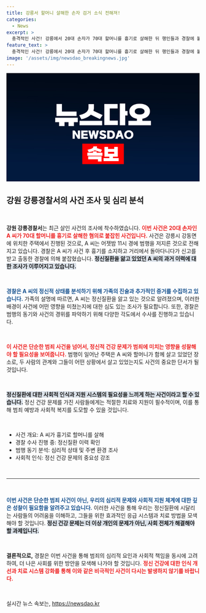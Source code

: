 ```yaml
---
title: 강릉서 할머니 살해한 손자 검거 소식 전해져!
categories:
  - News
excerpt: >
  충격적인 사건! 강릉에서 20대 손자가 70대 할머니를 흉기로 살해한 뒤 행인들과 경찰에 붙잡혔습니다. 범행 배경에는 정신질환이 있다는 가족의 증언이 있습니다. 사건의 전말이 궁금하다면 클릭하세요!
feature_text: >
  충격적인 사건! 강릉에서 20대 손자가 70대 할머니를 흉기로 살해한 뒤 행인들과 경찰에 붙잡혔습니다. 범행 배경에는 정신질환이 있다는 가족의 증언이 있습니다. 사건의 전말이 궁금하다면 클릭하세요!
image: '/assets/img/newsdao_breakingnews.jpg'
---
```


<p><img src="/assets/img/newsdao_breakingnews.jpg" alt="pcversion 속보" /></p>

<h2 data-ke-size="size26">강원 강릉경찰서의 사건 조사 및 심리 분석</h2>

<p data-ke-size="size16">&nbsp;</p>

<p><strong>강원 강릉경찰서</strong>는 최근 살인 사건의 조사에 착수하였습니다. <b><span style="color: #ee2323;">이번 사건은 20대 손자인 A 씨가 70대 할머니를 흉기로 살해한 혐의로 붙잡힌 사건입니다.</span></b> 사건은 강릉시 강동면에 위치한 주택에서 진행된 것으로, A 씨는 어젯밤 11시 경에 범행을 저지른 것으로 전해지고 있습니다. 경찰은 A 씨가 사건 후 흉기를 소지하고 거리에서 돌아다니다가 신고를 받고 출동한 경찰에 의해 붙잡혔습니다. <b><span style="background-color: #21538527;">정신질환을 앓고 있었던 A 씨의 과거 이력에 대한 조사가 이루어지고 있습니다.</span></b></p>

<p data-ke-size="size16">&nbsp;</p>

<p><b><span style="color: #1a5490;">경찰은 A 씨의 정신적 상태를 분석하기 위해 가족의 진술과 추가적인 증거를 수집하고 있습니다.</span></b> 가족의 설명에 따르면, A 씨는 정신질환을 앓고 있는 것으로 알려졌으며, 이러한 배경이 사건에 어떤 영향을 미쳤는지에 대한 심도 있는 조사가 필요합니다. 또한, 경찰은 범행의 동기와 사건의 경위를 파악하기 위해 다양한 각도에서 수사를 진행하고 있습니다.</p>

<p data-ke-size="size16">&nbsp;</p>

<p><b><span style="color: #ee2323;">이 사건은 단순한 범죄 사건을 넘어서, 정신적 건강 문제가 범죄에 미치는 영향을 성찰해야 할 필요성을 보여줍니다.</span></b> 범행이 일어난 주택은 A 씨와 할머니가 함께 살고 있었던 장소로, 두 사람의 관계와 그들이 어떤 상황에서 살고 있었는지도 사건의 중요한 단서가 될 것입니다. </p>

<p data-ke-size="size16">&nbsp;</p>

<p><b><span style="background-color: #21538527;">정신질환에 대한 사회적 인식과 지원 시스템의 필요성을 느끼게 하는 사건이라고 할 수 있습니다.</span></b> 정신 건강 문제를 가진 사람들에게는 적절한 치료와 지원이 필수적이며, 이를 통해 범죄 예방과 사회적 복지를 도모할 수 있을 것입니다.</p>

<p data-ke-size="size16">&nbsp;</p>

<ul>
  <li>사건 개요: A 씨가 흉기로 할머니를 살해</li>
  <li>경찰 수사 진행 중: 정신질환 이력 확인</li>
  <li>범행 동기 분석: 심리적 상태 및 주변 환경 조사</li>
  <li>사회적 인식: 정신 건강 문제의 중요성 강조</li>
</ul>

<p data-ke-size="size16">&nbsp;</p>

<hr>

<p data-ke-size="size16">&nbsp;</p>

<p><b><span style="color: #1a5490;">이번 사건은 단순한 범죄 사건이 아닌, 우리의 심리적 문제와 사회적 지원 체계에 대한 깊은 성찰이 필요함을 알려주고 있습니다.</span></b> 이러한 사건을 통해 우리는 정신질환에 시달리는 사람들의 어려움을 이해하고, 그들을 위한 효과적인 응급 시스템과 치료 방법을 모색해야 할 것입니다. <b><span style="background-color: #21538527;">정신 건강 문제는 더 이상 개인의 문제가 아닌, 사회 전체가 해결해야 할 과제입니다.</span></b> </p>

<p data-ke-size="size16">&nbsp;</p>

<p><b><strong>결론적으로,</strong></b> 경찰은 이번 사건을 통해 범죄의 심리적 요인과 사회적 책임을 동시에 고려하여, 더 나은 사회를 위한 방안을 모색해 나가야 할 것입니다. <b><span style="color: #ee2323;">정신 건강에 대한 인식 개선과 치료 시스템 강화를 통해 이와 같은 비극적인 사건이 다시는 발생하지 않기를 바랍니다.</span></b> </p>

<p data-ke-size="size16">&nbsp;</p>
실시간 뉴스 속보는, <a href="https://newsdao.kr" rel="dofollow">https://newsdao.kr</a>


